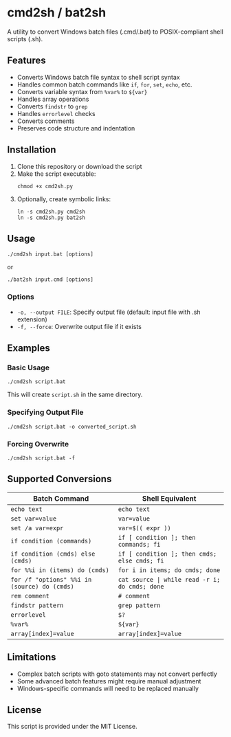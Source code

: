 # cmd2sh / bat2sh

A utility to convert Windows batch files (.cmd/.bat) to POSIX-compliant shell scripts (.sh).

## Features

- Converts Windows batch file syntax to shell script syntax
- Handles common batch commands like `if`, `for`, `set`, `echo`, etc.
- Converts variable syntax from `%var%` to `${var}`
- Handles array operations
- Converts `findstr` to `grep`
- Handles `errorlevel` checks
- Converts comments
- Preserves code structure and indentation

## Installation

1. Clone this repository or download the script
2. Make the script executable:
   ```
   chmod +x cmd2sh.py
   ```
3. Optionally, create symbolic links:
   ```
   ln -s cmd2sh.py cmd2sh
   ln -s cmd2sh.py bat2sh
   ```

## Usage

```
./cmd2sh input.bat [options]
```

or

```
./bat2sh input.cmd [options]
```

### Options

- `-o, --output FILE`: Specify output file (default: input file with .sh extension)
- `-f, --force`: Overwrite output file if it exists

## Examples

### Basic Usage

```
./cmd2sh script.bat
```

This will create `script.sh` in the same directory.

### Specifying Output File

```
./cmd2sh script.bat -o converted_script.sh
```

### Forcing Overwrite

```
./cmd2sh script.bat -f
```

## Supported Conversions

| Batch Command | Shell Equivalent |
|---------------|------------------|
| `echo text` | `echo text` |
| `set var=value` | `var=value` |
| `set /a var=expr` | `var=$(( expr ))` |
| `if condition (commands)` | `if [ condition ]; then commands; fi` |
| `if condition (cmds) else (cmds)` | `if [ condition ]; then cmds; else cmds; fi` |
| `for %%i in (items) do (cmds)` | `for i in items; do cmds; done` |
| `for /f "options" %%i in (source) do (cmds)` | `cat source \| while read -r i; do cmds; done` |
| `rem comment` | `# comment` |
| `findstr pattern` | `grep pattern` |
| `errorlevel` | `$?` |
| `%var%` | `${var}` |
| `array[index]=value` | `array[index]=value` |

## Limitations

- Complex batch scripts with goto statements may not convert perfectly
- Some advanced batch features might require manual adjustment
- Windows-specific commands will need to be replaced manually

## License

This script is provided under the MIT License.